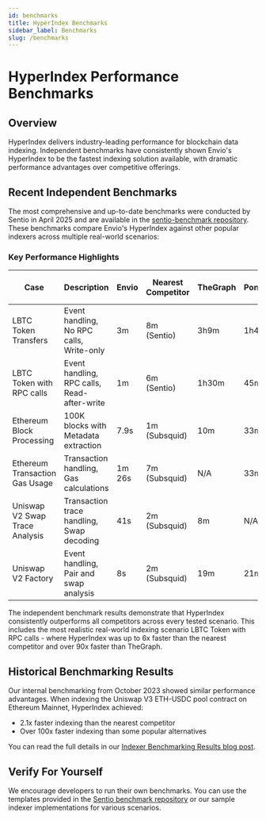 ```yaml
---
id: benchmarks
title: HyperIndex Benchmarks
sidebar_label: Benchmarks
slug: /benchmarks
---
```


# HyperIndex Performance Benchmarks

## Overview

HyperIndex delivers industry-leading performance for blockchain data indexing. Independent benchmarks have consistently shown Envio's HyperIndex to be the fastest indexing solution available, with dramatic performance advantages over competitive offerings.

## Recent Independent Benchmarks

The most comprehensive and up-to-date benchmarks were conducted by Sentio in April 2025 and are available in the [sentio-benchmark repository](https://github.com/enviodev/sentio-benchmark). These benchmarks compare Envio's HyperIndex against other popular indexers across multiple real-world scenarios:

### Key Performance Highlights

| Case                           | Description                                 | Envio  | Nearest Competitor | TheGraph | Ponder | Advantage vs. Nearest |
| ------------------------------ | ------------------------------------------- | ------ | ------------------ | -------- | ------ | --------------------- |
| LBTC Token Transfers           | Event handling, No RPC calls, Write-only    | 3m     | 8m (Sentio)        | 3h9m     | 1h40m  | 2.6x faster           |
| LBTC Token with RPC calls      | Event handling, RPC calls, Read-after-write | 1m     | 6m (Sentio)        | 1h30m    | 45m    | 6x faster             |
| Ethereum Block Processing      | 100K blocks with Metadata extraction        | 7.9s   | 1m (Subsquid)      | 10m      | 33m    | 7.5x faster           |
| Ethereum Transaction Gas Usage | Transaction handling, Gas calculations      | 1m 26s | 7m (Subsquid)      | N/A      | 33m    | 4.8x faster           |
| Uniswap V2 Swap Trace Analysis | Transaction trace handling, Swap decoding   | 41s    | 2m (Subsquid)      | 8m       | N/A    | 3x faster             |
| Uniswap V2 Factory             | Event handling, Pair and swap analysis      | 8s     | 2m (Subsquid)      | 19m      | 21m    | 15x faster            |

The independent benchmark results demonstrate that HyperIndex consistently outperforms all competitors across every tested scenario. This includes the most realistic real-world indexing scenario LBTC Token with RPC calls - where HyperIndex was up to 6x faster than the nearest competitor and over 90x faster than TheGraph.

## Historical Benchmarking Results

Our internal benchmarking from October 2023 showed similar performance advantages. When indexing the Uniswap V3 ETH-USDC pool contract on Ethereum Mainnet, HyperIndex achieved:

- 2.1x faster indexing than the nearest competitor
- Over 100x faster indexing than some popular alternatives

You can read the full details in our [Indexer Benchmarking Results blog post](/blog/indexer-benchmarking-results).

## Verify For Yourself

We encourage developers to run their own benchmarks. You can use the templates provided in the [Sentio benchmark repository](https://github.com/sentioxyz/indexer-benchmark) or our sample indexer implementations for various scenarios.
